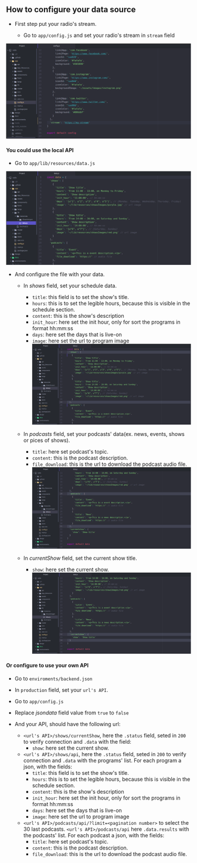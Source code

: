 ## How to configure your data source

  * First step put your radio's stream.

    - Go to `app/config.js` and set your radio's stream in `stream` field

![01](./images/Guide-to-configure-your-data-source/01s.png)

#### You could use the local API

  * Go to `app/lib/resources/data.js`

![02](./images/Guide-to-configure-your-data-source/02s.png)

  * And configure the file with your data.
    - In *shows* field, set your schedule data.
      + `title`: this field is to set the show's title.
      + `hours`: this is to set the legible hours, because this is visible in the schedule section.
      + `content`: this is the show's description
      + `init_hour`: here set the init hour, only for sort the programs in format hh:mm:ss
      + `days`: here set the days that is live-on
      + `image`: here set the url to program image
![03](./images/Guide-to-configure-your-data-source/03s.png)

    - In *podcasts* field, set your podcasts' data(ex. news, events, shows or pices of shows).
      + `title`: here set podcast's topic.
      + `content`: this is the podcast description.
      + `file_download`: this is the url to download the podcast audio file.
![04](./images/Guide-to-configure-your-data-source/04s.png)
    - In *currentShow* field, set the current show title.
      + `show`: here set the current show.
![05](./images/Guide-to-configure-your-data-source/05s.png)

#### Or configure to use your own API

  * Go to `enviroments/backend.json`

  * In `production` field, set your `url's API`.

  * Go to `app/config.js`

  * Replace *jsondata* field value from `true` to `false`
  * And your API, should have the following url:
    - `<url's API>/shows/currentShow`, here the `.status` field, seted in `200` to verify connection and `.data` with the field:
      + `show`: here set the current show.
    - `<url's API>/shows/api`, here the `.status` field, seted in `200` to verify connection and `.data` with the programs' list. For each program a json, with the fields:
      + `title`: this field is to set the show's title.
      + `hours`: this is to set the legible hours, because this is visible in the schedule section.
      + `content`: this is the show's description
      + `init_hour`: here set the init hour, only for sort the programs in format hh:mm:ss
      + `days`: here set the days that is live-on
      + `image`: here set the url to program image
    - `<url's API>/podcasts/api/?limit=<pagination number>` to select the 30 last podcasts. `<url's API>/podcasts/api` here `.data.results` with the podcasts' list. For each podcast a json, with the fields:
      + `title`: here set podcast's topic.
      + `content`: this is the podcast description.
      + `file_download`: this is the url to download the podcast audio file.
